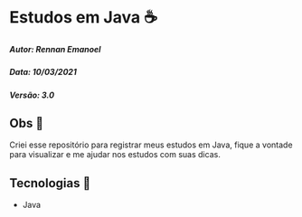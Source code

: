 # Estudos em Java :coffee:

##### Autor: Rennan Emanoel

##### Data: 10/03/2021

##### Versão: 3.0



## Obs :orange_book:

Criei esse repositório para registrar meus estudos em Java, fique a vontade para visualizar e me ajudar nos estudos com suas dicas.

## Tecnologias :thought_balloon:

- Java

  

